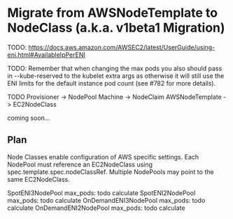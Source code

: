 # Migrate from AWSNodeTemplate to NodeClass (a.k.a. v1beta1 Migration)
TODO: https://docs.aws.amazon.com/AWSEC2/latest/UserGuide/using-eni.html#AvailableIpPerENI  

TODO: Remember that when changing the max pods you also should pass in --kube-reserved to the kubelet extra args as otherwise it will still use the ENI limits for the default instance pod count (see #782 for more details).

TODO
    Provisioner -> NodePool
    Machine -> NodeClaim
    AWSNodeTemplate -> EC2NodeClass

coming soon...

## Plan 

Node Classes enable configuration of AWS specific settings. Each NodePool must reference an EC2NodeClass using spec.template.spec.nodeClassRef. Multiple NodePools may point to the same EC2NodeClass.

SpotENI3NodePool
    max_pods: todo calculate
SpotENI2NodePool
    max_pods: todo calculate
OnDemandENI3NodePool
    max_pods: todo calculate
OnDemandENI2NodePool
    max_pods: todo calculate


